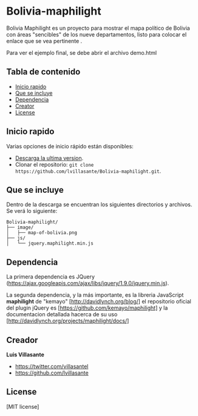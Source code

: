 Bolivia-maphilight
==================

Bolivia Maphilight es un proyecto para mostrar el mapa político de Bolivia con áreas "sencibles" de los nueve departamentos, listo para colocar el enlace que se vea pertinente .

Para ver el ejemplo final, se debe abrir el archivo demo.html


## Tabla de contenido

* [Inicio rapido](#inicio-rapido)
* [Que se incluye](#que-se-incluye)
* [Dependencia](#dependencia)
* [Creator](#creator)
* [License](#license)


## Inicio rapido

Varias opciones de inicio rápido están disponibles:

* [Descarga la ultima version](https://github.com/lvillasante/Bolivia-maphilight/archive/master.zip).
* Clonar el repositorio: `git clone https://github.com/lvillasante/Bolivia-maphilight.git`.


## Que se incluye

Dentro de la descarga se encuentran los siguientes directorios y archivos. Se verá lo siguiente:

```
Bolivia-maphilight/
├── image/
│   ├── map-of-bolivia.png
├── js/
│   └── jquery.maphilight.min.js
```


## Dependencia

La primera dependencia es JQuery (https://ajax.googleapis.com/ajax/libs/jquery/1.9.0/jquery.min.js). 

La segunda dependencia, y la más importante, es la libreria JavaScript **maphilight** de "kemayo" [http://davidlynch.org/blog/] el repositorio oficial del plugin jQuery es [https://github.com/kemayo/maphilight] y la documentacion detallada hacerca de su uso [http://davidlynch.org/projects/maphilight/docs/] 


## Creador

**Luis Villasante**

* <https://twitter.com/villasantel>
* <https://github.com/lvillasante>


## License

[MIT license]